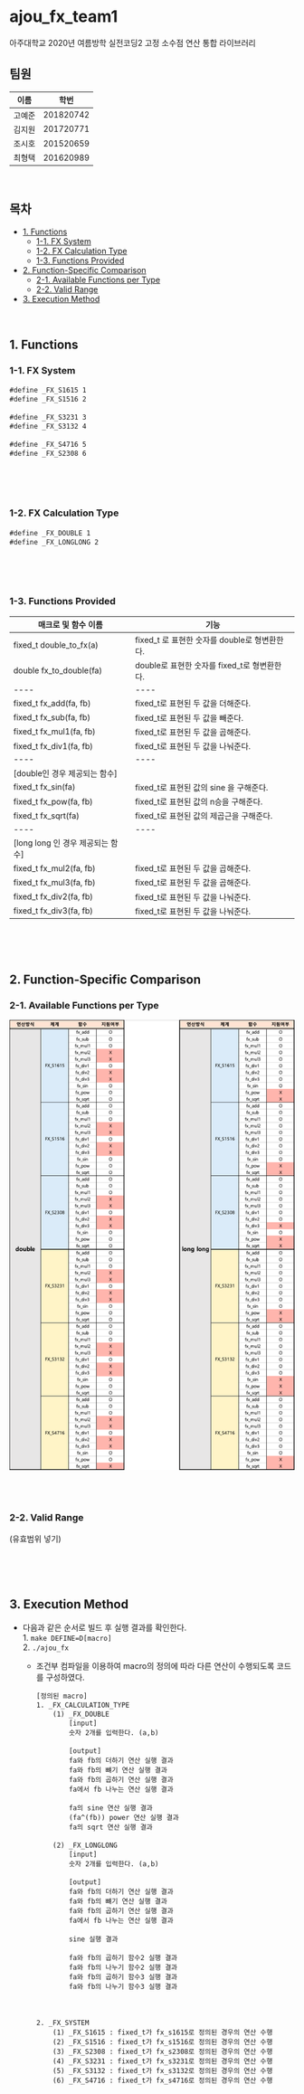 # ajou_fx_team1
아주대학교 2020년 여름방학 실전코딩2 고정 소수점 연산 통합 라이브러리
## 팀원

| 이름 | 학번 | 
| ---- | ---- |
| 고예준 | 201820742 | 
| 김지원 | 201720771 | 
| 조시호 | 201520659 | 
| 최형택 | 201620989 | 


<br>

## 목차

- [1. Functions](#1-Functions)
  * [1-1. FX System](#1-1-FX-System)
  * [1-2. FX Calculation Type](#1-2-FX-Calculation-Type)
  * [1-3. Functions Provided](#1-3-Functions-Provided)
- [2. Function-Specific Comparison](#2-Function-Specific-Comparison)
  * [2-1. Available Functions per Type](#2-1-Available-Functions-per-Type)
  * [2-2. Valid Range](#2-2-Valid-Range)
- [3. Execution Method](#3-Execution-Method)


<br>


## 1. Functions

### 1-1. FX System


```
#define _FX_S1615 1
#define _FX_S1516 2

#define _FX_S3231 3
#define _FX_S3132 4

#define _FX_S4716 5 
#define _FX_S2308 6
```

<br>
<br>
<br>

### 1-2. FX Calculation Type
 

```
#define _FX_DOUBLE 1
#define _FX_LONGLONG 2
```

<br>
<br>
<br>


### 1-3. Functions Provided


| 매크로 및 함수 이름 | 기능 |
| ---- | ---- |
| fixed_t double_to_fx(a) | fixed_t 로 표현한 숫자를 double로 형변환한다. |
| double fx_to_double(fa) | double로 표현한 숫자를 fixed_t로 형변환한다. |
| ---- | ---- |
| fixed_t fx_add(fa, fb) | fixed_t로 표현된 두 값을 더해준다.  |
| fixed_t fx_sub(fa, fb) | fixed_t로 표현된 두 값을 빼준다. |
| fixed_t fx_mul1(fa, fb) | fixed_t로 표현된 두 값을 곱해준다. |
| fixed_t fx_div1(fa, fb) | fixed_t로 표현된 두 값을 나눠준다. |
| ---- | ---- |
| [double인 경우 제공되는 함수] | |
| fixed_t fx_sin(fa) | fixed_t로 표현된 값의 sine 을 구해준다.  | 
| fixed_t fx_pow(fa, fb) | fixed_t로 표현된 값의 n승을 구해준다. |
| fixed_t fx_sqrt(fa) | fixed_t로 표현된 값의 제곱근을 구해준다. |
| ---- | ---- |
| [long long 인 경우 제공되는 함수] |  |
| fixed_t fx_mul2(fa, fb)| fixed_t로 표현된 두 값을 곱해준다. |
| fixed_t fx_mul3(fa, fb)| fixed_t로 표현된 두 값을 곱해준다. |
| fixed_t fx_div2(fa, fb) | fixed_t로 표현된 두 값을 나눠준다. | 
| fixed_t fx_div3(fa, fb) | fixed_t로 표현된 두 값을 나눠준다. |

<br>
<br>
<br>



## 2. Function-Specific Comparison

### 2-1. Available Functions per Type 

![image](images/Function_list.png)


<br>
<br>

### 2-2. Valid Range

(유효범위 넣기)


<br>
<br>
<br>

## 3. Execution Method


- 다음과 같은 순서로 빌드 후 실행 결과를 확인한다.     
        1. ``make DEFINE=D[macro] ``   
        2. ``./ajou_fx``


    - 조건부 컴파일을 이용하여 macro의 정의에 따라 다른 연산이 수행되도록 코드를 구성하였다.
        ```
        [정의된 macro]
        1. _FX_CALCULATION_TYPE
            (1) _FX_DOUBLE
                [input]
                숫자 2개를 입력한다. (a,b)

                [output]
                fa와 fb의 더하기 연산 실행 결과
                fa와 fb의 뺴기 연산 실행 결과
                fa와 fb의 곱하기 연산 실행 결과
                fa에서 fb 나누는 연산 실행 결과

                fa의 sine 연산 실행 결과
                (fa^(fb)) power 연산 실행 결과
                fa의 sqrt 연산 실행 결과

            (2) _FX_LONGLONG
                [input]
                숫자 2개를 입력한다. (a,b)

                [output]
                fa와 fb의 더하기 연산 실행 결과
                fa와 fb의 뺴기 연산 실행 결과
                fa와 fb의 곱하기 연산 실행 결과
                fa에서 fb 나누는 연산 실행 결과

                sine 실행 결과

                fa와 fb의 곱하기 함수2 실행 결과
                fa와 fb의 나누기 함수2 실행 결과
                fa와 fb의 곱하기 함수3 실행 결과
                fa와 fb의 나누기 함수3 실행 결과


        
        2. _FX_SYSTEM
            (1) _FX_S1615 : fixed_t가 fx_s1615로 정의된 경우의 연산 수행
            (2) _FX_S1516 : fixed_t가 fx_s1516로 정의된 경우의 연산 수행
            (3) _FX_S2308 : fixed_t가 fx_s2308로 정의된 경우의 연산 수행
            (4) _FX_S3231 : fixed_t가 fx_s3231로 정의된 경우의 연산 수행
            (5) _FX_S3132 : fixed_t가 fx_s3132로 정의된 경우의 연산 수행
            (6) _FX_S4716 : fixed_t가 fx_s4716로 정의된 경우의 연산 수행
            
        ```
